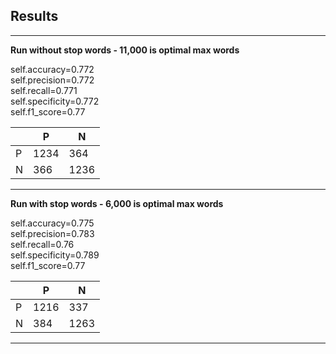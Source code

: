 ## Results

<hr>

**Run without stop words - 11,000 is optimal max words**

self.accuracy=0.772<br>
self.precision=0.772<br>
self.recall=0.771<br>
self.specificity=0.772<br>
self.f1_score=0.77<br>


|   |  P | N  |
|---|---|---|
| P  | 1234  | 364  |
| N  |  366 | 1236  |


<hr>

**Run with stop words - 6,000 is optimal max words**

self.accuracy=0.775<br>
self.precision=0.783<br>
self.recall=0.76<br>
self.specificity=0.789<br>
self.f1_score=0.77<br>


|   |  P | N  |
|---|---|---|
| P  | 1216  | 337  |
| N  |  384 | 1263  |

<hr>